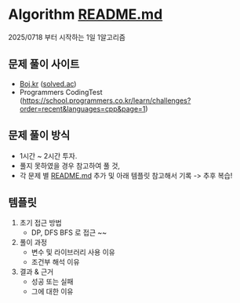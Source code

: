 # Algorithm [README.md](http://readme.md/)

2025/0718 부터 시작하는 1일 1알고리즘

## 문제 풀이 사이트

- [Boj.kr](http://boj.kr/) ([solved.ac](http://solved.ac/))
- Programmers CodingTest (https://school.programmers.co.kr/learn/challenges?order=recent&languages=cpp&page=1)

## 문제 풀이 방식

- 1시간 ~ 2시간 투자.
- 풀지 못하였을 경우 참고하여 풀 것,
- 각 문제 별 [README.md](http://readme.md/) 추가 및 아래 템플릿 참고해서 기록
-> 추후 복습!

## 템플릿

1. 초기 접근 방법
    - DP, DFS BFS 로 접근 ~~
2. 풀이 과정
    - 변수 및 라이브러리 사용 이유
    - 조건부 해석 이유
3. 결과 & 근거
    - 성공 또는 실패
    - 그에 대한 이유
